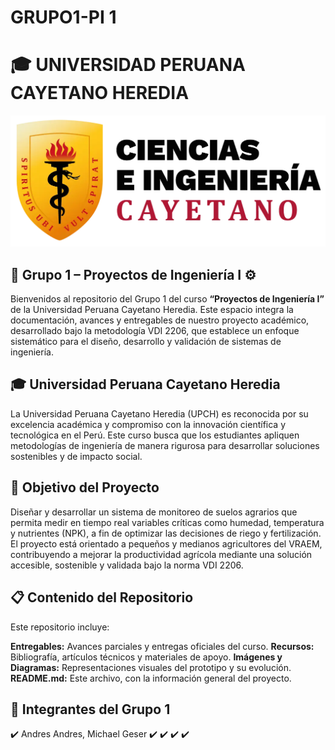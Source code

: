 # GRUPO1-PI 1

# 🎓 UNIVERSIDAD PERUANA CAYETANO HEREDIA

![Logo](./Imagenes/cayetano.png)

## 🚀 Grupo 1 – Proyectos de Ingeniería I ⚙️

Bienvenidos al repositorio del Grupo 1 del curso **“Proyectos de Ingeniería I”** de la Universidad Peruana Cayetano Heredia. Este espacio integra la documentación, avances y entregables de nuestro proyecto académico, desarrollado bajo la metodología VDI 2206, que establece un enfoque sistemático para el diseño, desarrollo y validación de sistemas de ingeniería.

## 🎓 Universidad Peruana Cayetano Heredia

La Universidad Peruana Cayetano Heredia (UPCH) es reconocida por su excelencia académica y compromiso con la innovación científica y tecnológica en el Perú. Este curso busca que los estudiantes apliquen metodologías de ingeniería de manera rigurosa para desarrollar soluciones sostenibles y de impacto social.

## 🔎 Objetivo del Proyecto

Diseñar y desarrollar un sistema de monitoreo de suelos agrarios que permita medir en tiempo real variables críticas como humedad, temperatura y nutrientes (NPK), a fin de optimizar las decisiones de riego y fertilización. El proyecto está orientado a pequeños y medianos agricultores del VRAEM, contribuyendo a mejorar la productividad agrícola mediante una solución accesible, sostenible y validada bajo la norma VDI 2206.


## 📋 Contenido del Repositorio

Este repositorio incluye:

**Entregables:** Avances parciales y entregas oficiales del curso.
**Recursos:** Bibliografía, artículos técnicos y materiales de apoyo.
**Imágenes y Diagramas:** Representaciones visuales del prototipo y su evolución.
**README.md:** Este archivo, con la información general del proyecto.

## 🌟 Integrantes del Grupo 1
✔️ Andres Andres, Michael Geser
✔️
✔️
✔️
✔️
